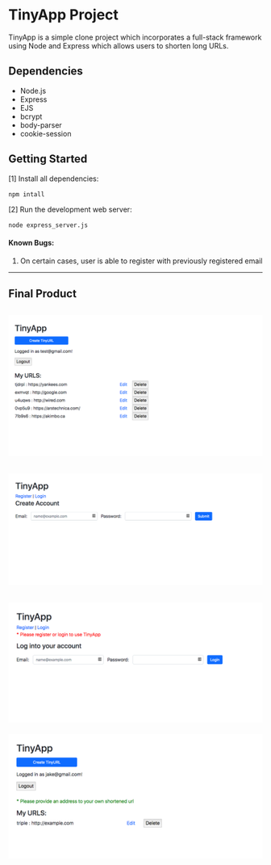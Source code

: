 # TinyApp Project

TinyApp is a simple clone project which incorporates a full-stack framework using Node and Express which allows users to shorten long URLs.

## Dependencies

- Node.js
- Express
- EJS
- bcrypt
- body-parser
- cookie-session

## Getting Started

[1] Install all dependencies:

```
npm intall
```

[2] Run the development web server:

```
node express_server.js
```

#### Known Bugs:

1. On certain cases, user is able to register with previously registered email

---
## Final Product

!["Screenshot of URLs Page"](https://github.com/alex-ac2/TinyApp/blob/master/docs/screenshots/urls_page.png?raw=true)
---
!["Screenshot of Register Page"](https://github.com/alex-ac2/TinyApp/blob/master/docs/screenshots/register_page.png?raw=true)
---
!["Login Redirect Error Page"](https://github.com/alex-ac2/TinyApp/blob/master/docs/screenshots/loginRedirect_errorPage.png?raw=true)
---
!["URLs Redirect Error Page"](https://github.com/alex-ac2/TinyApp/blob/master/docs/screenshots/urlsRedirect_errorPage.png?raw=true)
